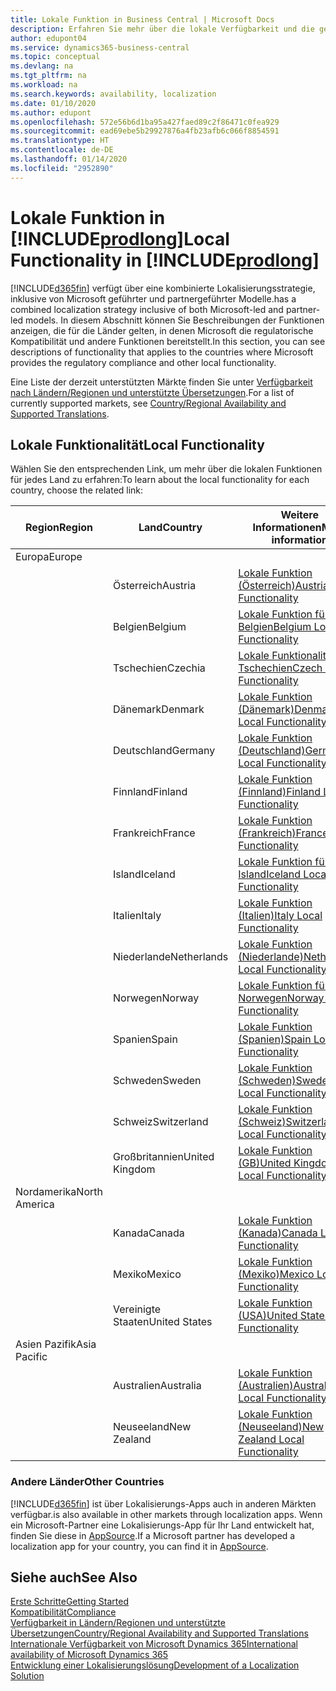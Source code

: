 ```yaml
---
title: Lokale Funktion in Business Central | Microsoft Docs
description: Erfahren Sie mehr über die lokale Verfügbarkeit und die gesetzliche Kompatibilität von Dynamics 365 Business Central.
author: edupont04
ms.service: dynamics365-business-central
ms.topic: conceptual
ms.devlang: na
ms.tgt_pltfrm: na
ms.workload: na
ms.search.keywords: availability, localization
ms.date: 01/10/2020
ms.author: edupont
ms.openlocfilehash: 572e56b6d1ba95a427faed89c2f86471c0fea929
ms.sourcegitcommit: ead69ebe5b29927876a4fb23afb6c066f8854591
ms.translationtype: HT
ms.contentlocale: de-DE
ms.lasthandoff: 01/14/2020
ms.locfileid: "2952890"
---
```

# <a name="local-functionality-in-includeprodlongincludesprodlongmd"></a><span data-ttu-id="a7319-103">Lokale Funktion in [!INCLUDE[prodlong](includes/prodlong.md)]</span><span class="sxs-lookup"><span data-stu-id="a7319-103">Local Functionality in [!INCLUDE[prodlong](includes/prodlong.md)]</span></span>

[!INCLUDE[d365fin](includes/d365fin_md.md)] <span data-ttu-id="a7319-104">verfügt über eine kombinierte Lokalisierungsstrategie, inklusive von Microsoft geführter und partnergeführter Modelle.</span><span class="sxs-lookup"><span data-stu-id="a7319-104">has a combined localization strategy inclusive of both Microsoft-led and partner-led models.</span></span> <span data-ttu-id="a7319-105">In diesem Abschnitt können Sie Beschreibungen der Funktionen anzeigen, die für die Länder gelten, in denen Microsoft die regulatorische Kompatibilität und andere Funktionen bereitstellt.</span><span class="sxs-lookup"><span data-stu-id="a7319-105">In this section, you can see descriptions of functionality that applies to the countries where Microsoft provides the regulatory compliance and other local functionality.</span></span>  

<span data-ttu-id="a7319-106">Eine Liste der derzeit unterstützten Märkte finden Sie unter [Verfügbarkeit nach Ländern/Regionen und unterstützte Übersetzungen](/dynamics365/business-central/dev-itpro/compliance/apptest-countries-and-translations?toc=/dynamics365/business-central/toc.json).</span><span class="sxs-lookup"><span data-stu-id="a7319-106">For a list of currently supported markets, see [Country/Regional Availability and Supported Translations](/dynamics365/business-central/dev-itpro/compliance/apptest-countries-and-translations?toc=/dynamics365/business-central/toc.json).</span></span>  

## <a name="local-functionality"></a><span data-ttu-id="a7319-107">Lokale Funktionalität</span><span class="sxs-lookup"><span data-stu-id="a7319-107">Local Functionality</span></span>

<span data-ttu-id="a7319-108">Wählen Sie den entsprechenden Link, um mehr über die lokalen Funktionen für jedes Land zu erfahren:</span><span class="sxs-lookup"><span data-stu-id="a7319-108">To learn about the local functionality for each country, choose the related link:</span></span>

| <span data-ttu-id="a7319-109">Region</span><span class="sxs-lookup"><span data-stu-id="a7319-109">Region</span></span> | <span data-ttu-id="a7319-110">Land</span><span class="sxs-lookup"><span data-stu-id="a7319-110">Country</span></span> | <span data-ttu-id="a7319-111">Weitere Informationen</span><span class="sxs-lookup"><span data-stu-id="a7319-111">More information</span></span> |
| --- | --- |--- |
| <span data-ttu-id="a7319-112">Europa</span><span class="sxs-lookup"><span data-stu-id="a7319-112">Europe</span></span> |  | |
|        | <span data-ttu-id="a7319-113">Österreich</span><span class="sxs-lookup"><span data-stu-id="a7319-113">Austria</span></span> | [<span data-ttu-id="a7319-114">Lokale Funktion (Österreich)</span><span class="sxs-lookup"><span data-stu-id="a7319-114">Austria Local Functionality</span></span>](localfunctionality/austria/austria-local-functionality.md) |
|        | <span data-ttu-id="a7319-115">Belgien</span><span class="sxs-lookup"><span data-stu-id="a7319-115">Belgium</span></span> | [<span data-ttu-id="a7319-116">Lokale Funktion für Belgien</span><span class="sxs-lookup"><span data-stu-id="a7319-116">Belgium Local Functionality</span></span>](localfunctionality/belgium/belgium-local-functionality.md) |
|        | <span data-ttu-id="a7319-117">Tschechien</span><span class="sxs-lookup"><span data-stu-id="a7319-117">Czechia</span></span> | [<span data-ttu-id="a7319-118">Lokale Funktionalität für Tschechien</span><span class="sxs-lookup"><span data-stu-id="a7319-118">Czech Local Functionality</span></span>](localfunctionality/czech/czech-local-functionality.md) |
|        | <span data-ttu-id="a7319-119">Dänemark</span><span class="sxs-lookup"><span data-stu-id="a7319-119">Denmark</span></span> | [<span data-ttu-id="a7319-120">Lokale Funktion (Dänemark)</span><span class="sxs-lookup"><span data-stu-id="a7319-120">Denmark Local Functionality</span></span>](localfunctionality/denmark/denmark-local-functionality.md) |
|        | <span data-ttu-id="a7319-121">Deutschland</span><span class="sxs-lookup"><span data-stu-id="a7319-121">Germany</span></span> | [<span data-ttu-id="a7319-122">Lokale Funktion (Deutschland)</span><span class="sxs-lookup"><span data-stu-id="a7319-122">Germany Local Functionality</span></span>](localfunctionality/germany/germany-local-functionality.md) |
|        | <span data-ttu-id="a7319-123">Finnland</span><span class="sxs-lookup"><span data-stu-id="a7319-123">Finland</span></span> | [<span data-ttu-id="a7319-124">Lokale Funktion (Finnland)</span><span class="sxs-lookup"><span data-stu-id="a7319-124">Finland Local Functionality</span></span>](localfunctionality/finland/finland-local-functionality.md) |
|        | <span data-ttu-id="a7319-125">Frankreich</span><span class="sxs-lookup"><span data-stu-id="a7319-125">France</span></span> | [<span data-ttu-id="a7319-126">Lokale Funktion (Frankreich)</span><span class="sxs-lookup"><span data-stu-id="a7319-126">France Local Functionality</span></span>](localfunctionality/france/france-local-functionality.md) |
|        | <span data-ttu-id="a7319-127">Island</span><span class="sxs-lookup"><span data-stu-id="a7319-127">Iceland</span></span> | [<span data-ttu-id="a7319-128">Lokale Funktion für Island</span><span class="sxs-lookup"><span data-stu-id="a7319-128">Iceland Local Functionality</span></span>](localfunctionality/iceland/iceland-local-functionality.md) |
|        | <span data-ttu-id="a7319-129">Italien</span><span class="sxs-lookup"><span data-stu-id="a7319-129">Italy</span></span> | [<span data-ttu-id="a7319-130">Lokale Funktion (Italien)</span><span class="sxs-lookup"><span data-stu-id="a7319-130">Italy Local Functionality</span></span>](localfunctionality/italy/italy-local-functionality.md) |
|        | <span data-ttu-id="a7319-131">Niederlande</span><span class="sxs-lookup"><span data-stu-id="a7319-131">Netherlands</span></span> | [<span data-ttu-id="a7319-132">Lokale Funktion (Niederlande)</span><span class="sxs-lookup"><span data-stu-id="a7319-132">Netherlands Local Functionality</span></span>](localfunctionality/netherlands/netherlands-local-functionality.md) |
|        | <span data-ttu-id="a7319-133">Norwegen</span><span class="sxs-lookup"><span data-stu-id="a7319-133">Norway</span></span> | [<span data-ttu-id="a7319-134">Lokale Funktion für Norwegen</span><span class="sxs-lookup"><span data-stu-id="a7319-134">Norway Local Functionality</span></span>](localfunctionality/norway/norway-local-functionality.md) |
|        | <span data-ttu-id="a7319-135">Spanien</span><span class="sxs-lookup"><span data-stu-id="a7319-135">Spain</span></span> | [<span data-ttu-id="a7319-136">Lokale Funktion (Spanien)</span><span class="sxs-lookup"><span data-stu-id="a7319-136">Spain Local Functionality</span></span>](localfunctionality/spain/spain-local-functionality.md) |
|        | <span data-ttu-id="a7319-137">Schweden</span><span class="sxs-lookup"><span data-stu-id="a7319-137">Sweden</span></span> | [<span data-ttu-id="a7319-138">Lokale Funktion (Schweden)</span><span class="sxs-lookup"><span data-stu-id="a7319-138">Sweden Local Functionality</span></span>](localfunctionality/sweden/sweden-local-functionality.md) |
|        | <span data-ttu-id="a7319-139">Schweiz</span><span class="sxs-lookup"><span data-stu-id="a7319-139">Switzerland</span></span> | [<span data-ttu-id="a7319-140">Lokale Funktion (Schweiz)</span><span class="sxs-lookup"><span data-stu-id="a7319-140">Switzerland Local Functionality</span></span>](localfunctionality/switzerland/switzerland-local-functionality.md) |
|        | <span data-ttu-id="a7319-141">Großbritannien</span><span class="sxs-lookup"><span data-stu-id="a7319-141">United Kingdom</span></span> | [<span data-ttu-id="a7319-142">Lokale Funktion (GB)</span><span class="sxs-lookup"><span data-stu-id="a7319-142">United Kingdom Local Functionality</span></span>](localfunctionality/unitedkingdom/united-kingdom-local-functionality.md) |
| <span data-ttu-id="a7319-143">Nordamerika</span><span class="sxs-lookup"><span data-stu-id="a7319-143">North America</span></span> |       |  |
|        | <span data-ttu-id="a7319-144">Kanada</span><span class="sxs-lookup"><span data-stu-id="a7319-144">Canada</span></span>|[<span data-ttu-id="a7319-145">Lokale Funktion (Kanada)</span><span class="sxs-lookup"><span data-stu-id="a7319-145">Canada Local Functionality</span></span>](localfunctionality/canada/canada-local-functionality.md) |
|        | <span data-ttu-id="a7319-146">Mexiko</span><span class="sxs-lookup"><span data-stu-id="a7319-146">Mexico</span></span> | [<span data-ttu-id="a7319-147">Lokale Funktion (Mexiko)</span><span class="sxs-lookup"><span data-stu-id="a7319-147">Mexico Local Functionality</span></span>](localfunctionality/mexico/mexico-local-functionality.md) |
|        | <span data-ttu-id="a7319-148">Vereinigte Staaten</span><span class="sxs-lookup"><span data-stu-id="a7319-148">United States</span></span>|[<span data-ttu-id="a7319-149">Lokale Funktion (USA)</span><span class="sxs-lookup"><span data-stu-id="a7319-149">United States Local Functionality</span></span>](localfunctionality/unitedstates/united-states-local-functionality.md) |
| <span data-ttu-id="a7319-150">Asien Pazifik</span><span class="sxs-lookup"><span data-stu-id="a7319-150">Asia Pacific</span></span> |       |  |
|        | <span data-ttu-id="a7319-151">Australien</span><span class="sxs-lookup"><span data-stu-id="a7319-151">Australia</span></span> | [<span data-ttu-id="a7319-152">Lokale Funktion (Australien)</span><span class="sxs-lookup"><span data-stu-id="a7319-152">Australia Local Functionality</span></span>](localfunctionality/australia/australia-local-functionality.md) |
|        | <span data-ttu-id="a7319-153">Neuseeland</span><span class="sxs-lookup"><span data-stu-id="a7319-153">New Zealand</span></span> | [<span data-ttu-id="a7319-154">Lokale Funktion (Neuseeland)</span><span class="sxs-lookup"><span data-stu-id="a7319-154">New Zealand Local Functionality</span></span>](localfunctionality/newzealand/new-zealand-local-functionality.md) |

### <a name="other-countries"></a><span data-ttu-id="a7319-155">Andere Länder</span><span class="sxs-lookup"><span data-stu-id="a7319-155">Other Countries</span></span>
[!INCLUDE[d365fin](includes/d365fin_md.md)] <span data-ttu-id="a7319-156">ist über Lokalisierungs-Apps auch in anderen Märkten verfügbar.</span><span class="sxs-lookup"><span data-stu-id="a7319-156">is also available in other markets through localization apps.</span></span> <span data-ttu-id="a7319-157">Wenn ein Microsoft-Partner eine Lokalisierungs-App für Ihr Land entwickelt hat, finden Sie diese in [AppSource](https://appsource.microsoft.com/product/dynamics-365-business-central/).</span><span class="sxs-lookup"><span data-stu-id="a7319-157">If a Microsoft partner has developed a localization app for your country, you can find it in [AppSource](https://appsource.microsoft.com/product/dynamics-365-business-central/).</span></span>

## <a name="see-also"></a><span data-ttu-id="a7319-158">Siehe auch</span><span class="sxs-lookup"><span data-stu-id="a7319-158">See Also</span></span>
[<span data-ttu-id="a7319-159">Erste Schritte</span><span class="sxs-lookup"><span data-stu-id="a7319-159">Getting Started</span></span>](product-get-started.md)  
[<span data-ttu-id="a7319-160">Kompatibilität</span><span class="sxs-lookup"><span data-stu-id="a7319-160">Compliance</span></span>](compliance/compliance-overview.md)  
[<span data-ttu-id="a7319-161">Verfügbarkeit in Ländern/Regionen und unterstützte Übersetzungen</span><span class="sxs-lookup"><span data-stu-id="a7319-161">Country/Regional Availability and Supported Translations</span></span>](/dynamics365/business-central/dev-itpro/compliance/apptest-countries-and-translations?toc=/dynamics365/business-central/toc.json)  
[<span data-ttu-id="a7319-162">Internationale Verfügbarkeit von Microsoft Dynamics 365</span><span class="sxs-lookup"><span data-stu-id="a7319-162">International availability of Microsoft Dynamics 365</span></span>](/dynamics365/get-started/availability)  
[<span data-ttu-id="a7319-163">Entwicklung einer Lokalisierungslösung</span><span class="sxs-lookup"><span data-stu-id="a7319-163">Development of a Localization Solution</span></span>](/dynamics365/business-central/dev-itpro/developer/readiness/readiness-develop-localization)  
